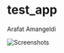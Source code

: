 # test_app

Arafat Amangeldi


![Screenshots]([TargetUrl](https://drive.google.com/file/d/1tsEAqK6YHroWDJymp8bn6EELyiX6kWdf/view)https://drive.google.com/file/d/1tsEAqK6YHroWDJymp8bn6EELyiX6kWdf/view)

